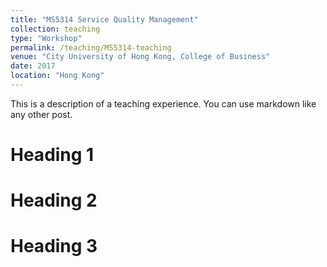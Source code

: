 ```yaml
---
title: "MS5314 Service Quality Management"
collection: teaching
type: "Workshop"
permalink: /teaching/MS5314-teaching
venue: "City University of Hong Kong, College of Business"
date: 2017
location: "Hong Kong"
---
```


This is a description of a teaching experience. You can use markdown like any other post.

Heading 1
======

Heading 2
======

Heading 3
======
